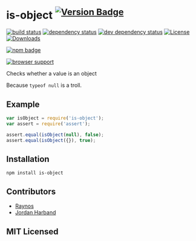 # is-object <sup>[![Version Badge][12]][11]</sup>

[![build status][travis-svg]][travis-url]
[![dependency status][deps-svg]][deps-url]
[![dev dependency status][dev-deps-svg]][dev-deps-url]
[![License][license-image]][license-url]
[![Downloads][downloads-image]][downloads-url]

[![npm badge][13]][11]

[![browser support][testling-png]][testling-url]

Checks whether a value is an object

Because `typeof null` is a troll.

## Example

```js
var isObject = require('is-object');
var assert = require('assert');

assert.equal(isObject(null), false);
assert.equal(isObject({}), true);
```

## Installation

`npm install is-object`

## Contributors

 - [Raynos][7]
 - [Jordan Harband][8]

## MIT Licensed

  [travis-svg]: https://secure.travis-ci.org/ljharb/is-object.svg
  [travis-url]: http://travis-ci.org/ljharb/is-object
  [deps-svg]: http://david-dm.org/ljharb/is-object/status.svg
  [deps-url]: http://david-dm.org/ljharb/is-object
  [testling-png]: http://ci.testling.com/ljharb/is-object.png
  [testling-url]: http://ci.testling.com/ljharb/is-object
  [7]: https://github.com/Raynos
  [8]: https://github.com/ljharb
  [dev-deps-svg]: https://david-dm.org/ljharb/is-object/dev-status.svg
  [dev-deps-url]: https://david-dm.org/ljharb/is-object#info=devDependencies
  [11]: https://npmjs.org/package/is-object
  [12]: http://vb.teelaun.ch/ljharb/is-object.svg
  [13]: https://nodei.co/npm/is-object.png?downloads=true&stars=true
[license-image]: http://img.shields.io/npm/l/is-object.svg
[license-url]: LICENSE
[downloads-image]: http://img.shields.io/npm/dm/is-object.svg
[downloads-url]: http://npm-stat.com/charts.html?package=is-object

